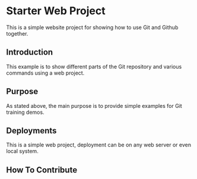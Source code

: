 # Starter Web Project

This is a simple website project for showing how to use Git and Github together.

## Introduction
This example is to show different parts of the Git repository and various commands using a web project.

## Purpose
As stated above, the main purpose is to provide simple examples for Git training demos.

## Deployments
This is a simple web project, deployment can be on any web server or even local system.

## How To Contribute